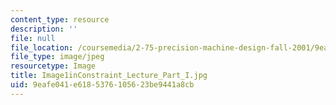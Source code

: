 ```yaml
---
content_type: resource
description: ''
file: null
file_location: /coursemedia/2-75-precision-machine-design-fall-2001/9eafe041e6185376105623be9441a8cb_Image1inConstraint_Lecture_Part_I.jpg
file_type: image/jpeg
resourcetype: Image
title: Image1inConstraint_Lecture_Part_I.jpg
uid: 9eafe041-e618-5376-1056-23be9441a8cb
---
```

